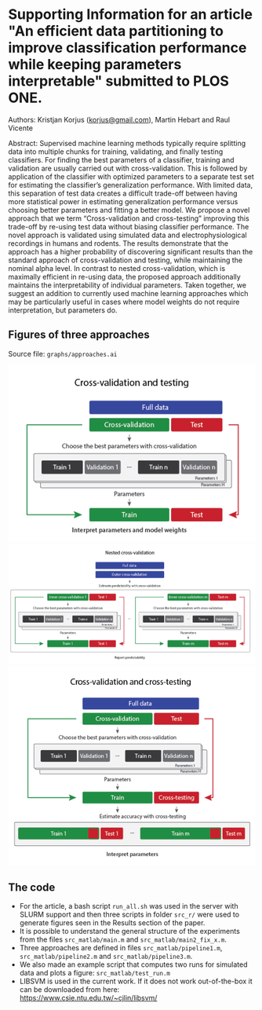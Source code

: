 # Supporting Information for an article "An efficient data partitioning to improve classification performance while keeping parameters interpretable" submitted to PLOS ONE.

Authors: Kristjan Korjus (korjus@gmail.com), Martin Hebart and Raul Vicente

Abstract: Supervised machine learning methods typically require splitting data into multiple chunks for training, validating, and finally testing classifiers. For finding the best parameters of a classifier, training and validation are usually carried out with cross-validation. This is followed by application of the classifier with optimized parameters to a separate test set for estimating the classifier’s generalization performance. With limited data, this separation of test data creates a difficult trade-off between having more statistical power in estimating generalization performance versus choosing better parameters and fitting a better model. We propose a novel approach that we term “Cross-validation and cross-testing” improving this trade-off by re-using test data without biasing classifier performance. The novel approach is validated using simulated data and electrophysiological recordings in humans and rodents. The results demonstrate that the approach has a higher probability of discovering significant results than the standard approach of cross-validation and testing, while maintaining the nominal alpha level. In contrast to nested cross-validation, which is maximally efficient in re-using data, the proposed approach additionally maintains the interpretability of individual parameters. Taken together, we suggest an addition to currently used machine learning approaches which may be particularly useful in cases where model weights do not require interpretation, but parameters do.

## Figures of three approaches
Source file: `graphs/approaches.ai`

![Standard](final_figures/fig1.png)
![Nested](final_figures/fig2.png)
![Novel](final_figures/fig3.png)

## The code

* For the article, a bash script `run_all.sh` was used in the server with SLURM support and then three scripts in folder `src_r/` were used to generate figures seen in the Results section of the paper.
* It is possible to understand the general structure of the experiments from the files `src_matlab/main.m` and `src_matlab/main2_fix_x.m`.
* Three approaches are defined in files `src_matlab/pipeline1.m`, `src_matlab/pipeline2.m` and `src_matlab/pipeline3.m`.
* We also made an example script that computes two runs for simulated data and plots a figure: `src_matlab/test_run.m`
* LIBSVM is used in the current work. If it does not work out-of-the-box it can be downloaded from here: https://www.csie.ntu.edu.tw/~cjlin/libsvm/
